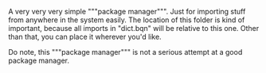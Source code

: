 A very very very simple """package manager""". Just for importing stuff from anywhere in the system easily.
The location of this folder is kind of important, because all imports in "dict.bqn" will be relative to this one. Other than that, you can place it wherever you'd like.

Do note, this """package manager""" is not a serious attempt at a good package manager.